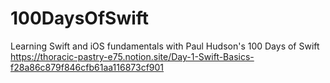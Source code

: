 # 100DaysOfSwift
Learning Swift and iOS fundamentals with Paul Hudson's 100 Days of Swift
https://thoracic-pastry-e75.notion.site/Day-1-Swift-Basics-f28a86c879f846cfb61aa116873cf901
